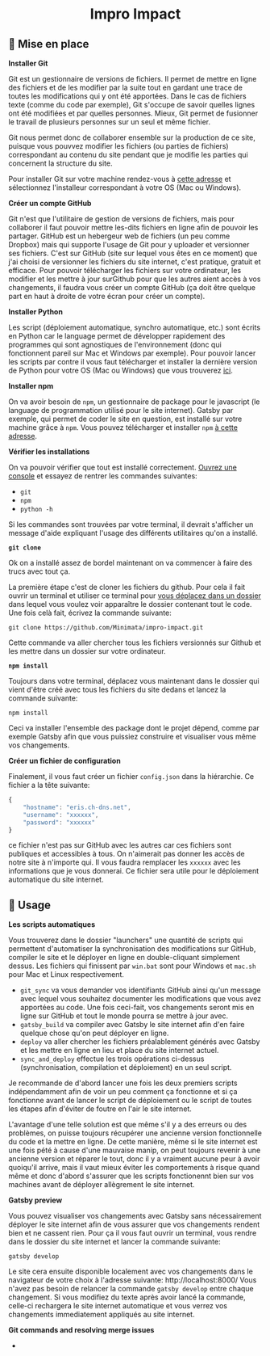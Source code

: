 <h1 align="center">
  Impro Impact
</h1>

## 🚀 Mise en place

**Installer Git**

Git est un gestionnaire de versions de fichiers. Il permet de mettre en ligne des fichiers et de les modifier par la suite tout en gardant une trace de toutes les modifications qui y ont été apportées. Dans le cas de fichiers texte (comme du code par exemple), Git s'occupe de savoir quelles lignes ont été modifiées et par quelles personnes. Mieux, Git permet de fusionner le travail de plusieurs personnes sur un seul et même fichier.

Git nous permet donc de collaborer ensemble sur la production de ce site, puisque vous pouvvez modifier les fichiers (ou parties de fichiers) correspondant au contenu du site pendant que je modifie les parties qui concernent la structure du site.

Pour installer Git sur votre machine rendez-vous à [cette adresse](https://git-scm.com/downloads) et sélectionnez l'installeur correspondant à votre OS (Mac ou Windows).

**Créer un compte GitHub**

Git n'est que l'utilitaire de gestion de versions de fichiers, mais pour collaborer il faut pouvoir mettre les-dits fichiers en ligne afin de pouvoir les partager. GitHub est un hebergeur web de fichiers (un peu comme Dropbox) mais qui supporte l'usage de Git pour y uploader et versionner ses fichiers. C'est sur GitHub (site sur lequel vous êtes en ce moment) que j'ai choisi de versionner les fichiers du site internet, c'est pratique, gratuit et efficace. Pour pouvoir télécharger les fichiers sur votre ordinateur, les modifier et les mettre à jour surGithub pour que les autres aient accès à vos changements, il faudra vous créer un compte GitHub (ça doit être quelque part en haut à droite de votre écran pour créer un compte).

**Installer Python**

Les script (déploiement automatique, synchro automatique, etc.) sont écrits en Python car le language permet de développer rapidement des programmes qui sont agnostiques de l'environnement (donc qui fonctionnent pareil sur Mac et Windows par exemple). Pour pouvoir lancer les scripts par contre il vous faut télécharger et installer la dernière version de Python pour votre OS (Mac ou Windows) que vous trouverez [ici](https://www.python.org/downloads/).

**Installer npm**

On va avoir besoin de `npm`, un gestionnaire de package pour le javascript (le language de programmation utilisé pour le site internet). Gatsby par exemple, qui permet de coder le site en question, est installé sur votre machine grâce à `npm`. Vous pouvez télécharger et installer `npm` [à cette adresse](https://nodejs.org/en/download/).

**Vérifier les installations**

On va pouvoir vérifier que tout est installé correctement. [Ouvrez une console](https://support.apple.com/fr-ch/guide/terminal/apd5265185d-f365-44cb-8b09-71a064a42125/mac) et essayez de rentrer les commandes suivantes:
* `git`
* `npm`
* `python -h`

Si les commandes sont trouvées par votre terminal, il devrait s'afficher un message d'aide expliquant l'usage des différents utilitaires qu'on a installé.

**`git clone`**

Ok on a installé assez de bordel maintenant on va commencer à faire des trucs avec tout ça.

La première étape c'est de cloner les fichiers du github. Pour cela il fait ouvrir un terminal et utiliser ce terminal pour [vous déplacez dans un dossier](https://www.howtogeek.com/140679/beginner-geek-how-to-start-using-the-linux-terminal/) dans lequel vous voulez voir apparaître le dossier contenant tout le code. Une fois celà fait, écrivez la commande suivante:

```shell
git clone https://github.com/Minimata/impro-impact.git
```

Cette commande va aller chercher tous les fichiers versionnés sur Github et les mettre dans un dossier sur votre ordinateur.

**`npm install`**

Toujours dans votre terminal, déplacez vous maintenant dans le dossier qui vient d'être créé avec tous les fichiers du site dedans et lancez la commande suivante:

```shell
npm install
```

Ceci va installer l'ensemble des package dont le projet dépend, comme par exemple Gatsby afin que vous puissiez construire et visualiser vous même vos changements.

**Créer un fichier de configuration**

Finalement, il vous faut créer un fichier `config.json` dans la hiérarchie. Ce fichier a la tête suivante:

```javascript
{
    "hostname": "eris.ch-dns.net",
    "username": "xxxxxx",
    "password": "xxxxxx"
}
```

ce fichier n'est pas sur GitHub avec les autres car ces fichiers sont publiques et accessibles à tous. On n'aimerait pas donner les accès de notre site à n'importe qui. Il vous faudra remplacer les `xxxxxx` avec les informations que je vous donnerai. Ce fichier sera utile pour le déploiement automatique du site internet.

## 🧐 Usage

**Les scripts automatiques**

Vous trouverez dans le dossier "launchers" une quantité de scripts qui permettent d'automatiser la synchronisation des modifications sur GitHub, compiler le site et le déployer en ligne en double-cliquant simplement dessus. Les fichiers qui finissent par `win.bat` sont pour Windows et `mac.sh` pour Mac et Linux respectivement.
* `git_sync` va vous demander vos identifiants GitHub ainsi qu'un message avec lequel vous souhaitez documenter les modifications que vous avez apportées au code. Une fois ceci-fait, vos changements seront mis en ligne sur GitHub et tout le monde pourra se mettre à jour avec.
* `gatsby_build` va compiler avec Gatsby le site internet afin d'en faire quelque chose qu'on peut déployer en ligne.
* `deploy` va aller chercher les fichiers préalablement générés avec Gatsby et les mettre en ligne en lieu et place du site internet actuel.
* `sync_and_deploy` effectue les trois opérations ci-dessus (synchronisation, compilation et déploiement) en un seul script.

Je recommande de d'abord lancer une fois les deux premiers scripts indépendamment afin de voir un peu comment ça fonctionne et si ça fonctionne avant de lancer le script de déploiement ou le script de toutes les étapes afin d'éviter de foutre en l'air le site internet.

L'avantage d'une telle solution est que même s'il y a des erreurs ou des problèmes, on puisse toujours récupérer une ancienne version fonctionnelle du code et la mettre en ligne. De cette manière, même si le site internet est une fois pété à cause d'une mauvaise manip, on peut toujours revenir à une ancienne version et réparer le tout, donc il y a vraiment aucune peur à avoir quoiqu'il arrive, mais il vaut mieux éviter les comportements à risque quand même et donc d'abord s'assurer que les scripts fonctionennt bien sur vos machines avant de déployer allègrement le site internet.

**Gatsby preview**

Vous pouvez visualiser vos changements avec Gatsby sans nécessairement déployer le site internet afin de vous assurer que vos changements rendent bien et ne cassent rien. Pour ça il vous faut ouvrir un terminal, vous rendre dans le dossier du site internet et lancer la commande suivante:

```shell
gatsby develop
```

Le site cera ensuite disponible localement avec vos changements dans le navigateur de votre choix à l'adresse suivante: http://localhost:8000/
Vous n'avez pas besoin de relancer la commande `gatsby develop` entre chaque changement. Si vous modifiez du texte après avoir lancé la commande, celle-ci rechargera le site internet automatique et vous verrez vos changements immediatement appliqués au site internet.

**Git commands and resolving merge issues**

-
